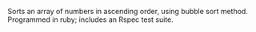 Sorts an array of numbers in ascending order, using bubble sort method.  Programmed in ruby; includes an Rspec test suite.
